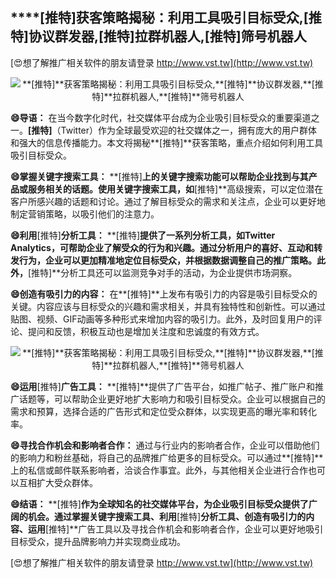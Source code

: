 ## ****[推特]**获客策略揭秘：利用工具吸引目标受众,**[推特]**协议群发器,**[推特]**拉群机器人,**[推特]**筛号机器人**

[😍想了解推广相关软件的朋友请登录 http://www.vst.tw](http://www.vst.tw)

 <center><img src="https://vst.tw/MP4/tuiguang/png/4.png" alt="**[推特]**获客策略揭秘：利用工具吸引目标受众,**[推特]**协议群发器,**[推特]**拉群机器人,**[推特]**筛号机器人"></center>

**😄导语：**
在当今数字化时代，社交媒体平台成为企业吸引目标受众的重要渠道之一。**[推特]**（Twitter）作为全球最受欢迎的社交媒体之一，拥有庞大的用户群体和强大的信息传播能力。本文将揭秘**[推特]**获客策略，重点介绍如何利用工具吸引目标受众。

**😄掌握关键字搜索工具：**
**[推特]**上的关键字搜索功能可以帮助企业找到与其产品或服务相关的话题。使用关键字搜索工具，如**[推特]**高级搜索，可以定位潜在客户所感兴趣的话题和讨论。通过了解目标受众的需求和关注点，企业可以更好地制定营销策略，以吸引他们的注意力。

**😄利用**[推特]**分析工具：**
**[推特]**提供了一系列分析工具，如Twitter Analytics，可帮助企业了解受众的行为和兴趣。通过分析用户的喜好、互动和转发行为，企业可以更加精准地定位目标受众，并根据数据调整自己的推广策略。此外，**[推特]**分析工具还可以监测竞争对手的活动，为企业提供市场洞察。

**😄创造有吸引力的内容：**
在**[推特]**上发布有吸引力的内容是吸引目标受众的关键。内容应该与目标受众的兴趣和需求相关，并具有独特性和创新性。可以通过贴图、视频、GIF动画等多种形式来增加内容的吸引力。此外，及时回复用户的评论、提问和反馈，积极互动也是增加关注度和忠诚度的有效方式。

 <center><img src="https://vst.tw/MP4/tuiguang/png/5.png" alt="**[推特]**获客策略揭秘：利用工具吸引目标受众,**[推特]**协议群发器,**[推特]**拉群机器人,**[推特]**筛号机器人"></center>

**😄运用**[推特]**广告工具：**
**[推特]**提供了广告平台，如推广帖子、推广账户和推广话题等，可以帮助企业更好地扩大影响力和吸引目标受众。企业可以根据自己的需求和预算，选择合适的广告形式和定位受众群体，以实现更高的曝光率和转化率。

**😄寻找合作机会和影响者合作：**
通过与行业内的影响者合作，企业可以借助他们的影响力和粉丝基础，将自己的品牌推广给更多的目标受众。可以通过**[推特]**上的私信或邮件联系影响者，洽谈合作事宜。此外，与其他相关企业进行合作也可以互相扩大受众群体。

**😄结语：**
**[推特]**作为全球知名的社交媒体平台，为企业吸引目标受众提供了广阔的机会。通过掌握关键字搜索工具、利用**[推特]**分析工具、创造有吸引力的内容、运用**[推特]**广告工具以及寻找合作机会和影响者合作，企业可以更好地吸引目标受众，提升品牌影响力并实现商业成功。

[😍想了解推广相关软件的朋友请登录 http://www.vst.tw](http://www.vst.tw)



